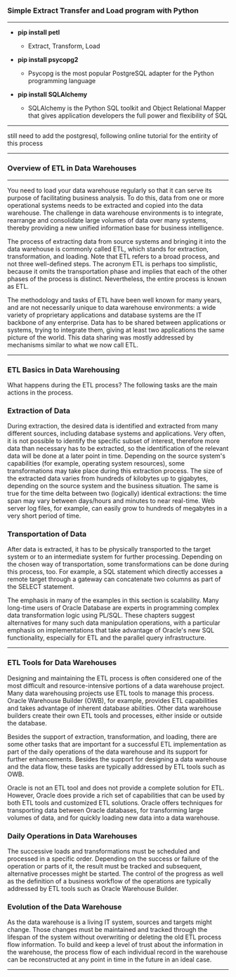 ### Simple Extract Transfer and Load program with Python

---

* **pip install petl**

  * Extract, Transform, Load

* **pip install psycopg2**

  * Psycopg is the most popular PostgreSQL adapter for the Python programming language

* **pip install SQLAlchemy**

    * SQLAlchemy is the Python SQL toolkit and Object Relational Mapper that gives application developers the full power and flexibility of SQL

---

still need to add the postgresql, following online tutorial for the entirity of this process


---

### Overview of ETL in Data Warehouses
---

You need to load your data warehouse regularly so that it can serve its purpose of facilitating business analysis. To do this, data from one or more operational systems needs to be extracted and copied into the data warehouse. The challenge in data warehouse environments is to integrate, rearrange and consolidate large volumes of data over many systems, thereby providing a new unified information base for business intelligence.

The process of extracting data from source systems and bringing it into the data warehouse is commonly called ETL, which stands for extraction, transformation, and loading. Note that ETL refers to a broad process, and not three well-defined steps. The acronym ETL is perhaps too simplistic, because it omits the transportation phase and implies that each of the other phases of the process is distinct. Nevertheless, the entire process is known as ETL.

The methodology and tasks of ETL have been well known for many years, and are not necessarily unique to data warehouse environments: a wide variety of proprietary applications and database systems are the IT backbone of any enterprise. Data has to be shared between applications or systems, trying to integrate them, giving at least two applications the same picture of the world. This data sharing was mostly addressed by mechanisms similar to what we now call ETL.

---

### ETL Basics in Data Warehousing
What happens during the ETL process? The following tasks are the main actions in the process.

### Extraction of Data

During extraction, the desired data is identified and extracted from many different sources, including database systems and applications. Very often, it is not possible to identify the specific subset of interest, therefore more data than necessary has to be extracted, so the identification of the relevant data will be done at a later point in time. Depending on the source system's capabilities (for example, operating system resources), some transformations may take place during this extraction process. The size of the extracted data varies from hundreds of kilobytes up to gigabytes, depending on the source system and the business situation. The same is true for the time delta between two (logically) identical extractions: the time span may vary between days/hours and minutes to near real-time. Web server log files, for example, can easily grow to hundreds of megabytes in a very short period of time.

### Transportation of Data

After data is extracted, it has to be physically transported to the target system or to an intermediate system for further processing. Depending on the chosen way of transportation, some transformations can be done during this process, too. For example, a SQL statement which directly accesses a remote target through a gateway can concatenate two columns as part of the SELECT statement.

The emphasis in many of the examples in this section is scalability. Many long-time users of Oracle Database are experts in programming complex data transformation logic using PL/SQL. These chapters suggest alternatives for many such data manipulation operations, with a particular emphasis on implementations that take advantage of Oracle's new SQL functionality, especially for ETL and the parallel query infrastructure.

---

### ETL Tools for Data Warehouses

Designing and maintaining the ETL process is often considered one of the most difficult and resource-intensive portions of a data warehouse project. Many data warehousing projects use ETL tools to manage this process. Oracle Warehouse Builder (OWB), for example, provides ETL capabilities and takes advantage of inherent database abilities. Other data warehouse builders create their own ETL tools and processes, either inside or outside the database.

Besides the support of extraction, transformation, and loading, there are some other tasks that are important for a successful ETL implementation as part of the daily operations of the data warehouse and its support for further enhancements. Besides the support for designing a data warehouse and the data flow, these tasks are typically addressed by ETL tools such as OWB.

Oracle is not an ETL tool and does not provide a complete solution for ETL. However, Oracle does provide a rich set of capabilities that can be used by both ETL tools and customized ETL solutions. Oracle offers techniques for transporting data between Oracle databases, for transforming large volumes of data, and for quickly loading new data into a data warehouse.

### Daily Operations in Data Warehouses

The successive loads and transformations must be scheduled and processed in a specific order. Depending on the success or failure of the operation or parts of it, the result must be tracked and subsequent, alternative processes might be started. The control of the progress as well as the definition of a business workflow of the operations are typically addressed by ETL tools such as Oracle Warehouse Builder.

### Evolution of the Data Warehouse

As the data warehouse is a living IT system, sources and targets might change. Those changes must be maintained and tracked through the lifespan of the system without overwriting or deleting the old ETL process flow information. To build and keep a level of trust about the information in the warehouse, the process flow of each individual record in the warehouse can be reconstructed at any point in time in the future in an ideal case.

---
